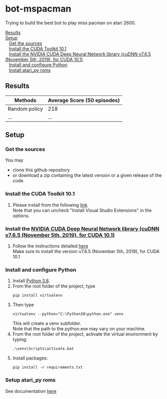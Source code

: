 # bot-mspacman

Trying to build the best bot to play miss pacman on atari 2600.

[Results](#results)  
[Setup](#setup)  
&nbsp;&nbsp;&nbsp;[Get the sources](#get-sources)  
&nbsp;&nbsp;&nbsp;[Install the CUDA Toolkit 10.1](#setup-cudatoolkit)  
&nbsp;&nbsp;&nbsp;[Install the NVIDIA CUDA Deep Neural Network library (cuDNN v7.6.5 (November 5th, 2019), for CUDA 10.1)](#setup-cudnn)  
&nbsp;&nbsp;&nbsp;[Install and configure Python](#setup-python)  
&nbsp;&nbsp;&nbsp;[Install atari_py roms](#setup-atari-py-roms)

<a id="results"></a>

## Results

| Methods       | Average Score (50 episodes) |
| ------------- | --------------------------- |
| Random policy | 218                         |
| ...           | ...                         |

<a id="setup"></a>

## Setup

<a id="setup"></a>

### Get the sources

You may

- clone this github repository
- or download a zip containing the latest version or a given release of the code

<a id="setup-cudatoolkit"></a>

### Install the CUDA Toolkit 10.1

1. Please install from the following [link](https://developer.nvidia.com/cuda-10.1-download-archive-update2)  
   Note that you can uncheck "Install Visual Studio Extensions" in the options.
   <a id="setup-cudnn"></a>

### Install the [NVIDIA CUDA Deep Neural Network library (cuDNN v7.6.5 (November 5th, 2019), for CUDA 10.1)](https://developer.nvidia.com/cudnn)

1. Follow the instructions detailed [here](https://docs.nvidia.com/deeplearning/sdk/cudnn-install/)  
   Make sure to install the version v7.6.5 (November 5th, 2019), for CUDA 10.1

<a id="setup-python"></a>

### Install and configure Python

1.  Install [Python 3.8](https://www.python.org/downloads/).
2.  From the root folder of the project, type
    ```
    pip install virtualenv
    ```
3.  Then type
    ```
    virtualenv --python="C:\Python38\python.exe" venv
    ```
    This will create a venv subfolder.  
    Note that the path to the python.exe may vary on your machine.
4.  From the root folder of the project, activate the virtual environment by typing:
    ```
    .\venv\Scripts\activate.bat
    ```
5.  Install packages:
    ```
    pip install -r requirements.txt
    ```

<a id="setup-atari-py-roms"></a>

### Setup atari_py roms

See documentation [here](https://github.com/openai/atari-py#roms)
